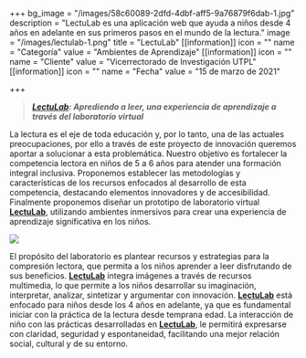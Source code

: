 +++
bg_image = "/images/58c60089-2dfd-4dbf-aff5-9a76879f6dab-1.jpg"
description = "LectuLab es una aplicación web que ayuda a niños desde 4 años en adelante en sus primeros pasos en el mundo de la lectura."
image = "/images/lectulab-1.png"
title = "LectuLab"
[[information]]
icon = ""
name = "Categoría"
value = "Ambientes de Aprendizaje"
[[information]]
icon = ""
name = "Cliente"
value = "Vicerrectorado de Investigación UTPL"
[[information]]
icon = ""
name = "Fecha"
value = "15 de marzo de 2021"

+++
> [**_LectuLab_**](https://lecturlab-jmzwm.ondigitalocean.app/juegos)**_: Aprediendo a leer, una experiencia de aprendizaje a través del laboratorio virtual_**

La lectura es el eje de toda educación y, por lo tanto, una de las actuales preocupaciones, por ello a través de este proyecto de innovación queremos aportar a solucionar a esta problemática. Nuestro objetivo es fortalecer la competencia lectora en niños de 5 a 6 años para atender una formación integral inclusiva. Proponemos establecer las metodologías y características de los recursos enfocados al desarrollo de esta competencia, destacando elementos innovadores y de accesibilidad. Finalmente proponemos diseñar un prototipo de laboratorio virtual [**LectuLab**,](https://lecturlab-jmzwm.ondigitalocean.app/juegos) utilizando ambientes inmersivos para crear una experiencia de aprendizaje significativa en los niños.

![](/images/opera-captura-de-pantalla_2021-03-16_204025_lecturlab-jmzwm-ondigitalocean-app.png)

El propósito del laboratorio es plantear recursos y estrategias para la compresión lectora, que permita a los niños aprender a leer disfrutando de sus beneficios. [**LectuLab**]() integra imágenes a través de recursos multimedia, lo que permite a los niños desarrollar su imaginación, interpretar, analizar, sintetizar y argumentar con innovación. [**LectuLab**](https://lecturlab-jmzwm.ondigitalocean.app/juegos) está enfocado para niños desde los 4 años en adelante, ya que es fundamental iniciar con la práctica de la lectura desde temprana edad. La interacción de niño con las prácticas desarrolladas en [**LectuLab**](https://lecturlab-jmzwm.ondigitalocean.app/juegos), le permitirá expresarse con claridad, seguridad y espontaneidad, facilitando una mejor relación social, cultural y de su entorno.
